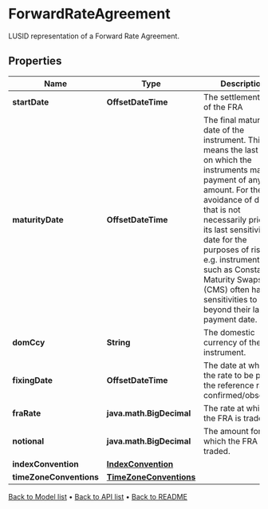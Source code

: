 

# ForwardRateAgreement

LUSID representation of a Forward Rate Agreement.

## Properties

| Name | Type | Description | Notes |
|------------ | ------------- | ------------- | -------------|
|**startDate** | **OffsetDateTime** | The settlement date of the FRA |  |
|**maturityDate** | **OffsetDateTime** | The final maturity date of the instrument. This means the last date on which the instruments makes a payment of any amount. For the avoidance of doubt, that is not necessarily prior to its last sensitivity date for the purposes of risk; e.g. instruments such as Constant Maturity Swaps (CMS) often have sensitivities to rates beyond their last payment date. |  |
|**domCcy** | **String** | The domestic currency of the instrument. |  |
|**fixingDate** | **OffsetDateTime** | The date at which the rate to be paid, the reference rate, is confirmed/observed. |  |
|**fraRate** | **java.math.BigDecimal** | The rate at which the FRA is traded. |  |
|**notional** | **java.math.BigDecimal** | The amount for which the FRA is traded. |  |
|**indexConvention** | [**IndexConvention**](IndexConvention.md) |  |  [optional] |
|**timeZoneConventions** | [**TimeZoneConventions**](TimeZoneConventions.md) |  |  [optional] |



[Back to Model list](../README.md#documentation-for-models) &#8226; [Back to API list](../README.md#documentation-for-api-endpoints) &#8226; [Back to README](../README.md)


